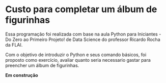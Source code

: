 # Custo para completar um álbum de figurinhas

Essa programação foi realizada com base na aula Python para Iniciantes - Do Zero ao Primeiro Projeto! de Data Science do professor Ricardo Rocha da FLAI.

Com o objetivo de introduzir o Python e seus comando básicos, foi proposto como exercício, avaliar quanto seria necessario gastar para preencher um álbum de figurinhas.

**Em construção**
